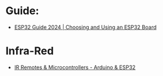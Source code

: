 # Guide:
- [ESP32 Guide 2024 | Choosing and Using an ESP32 Board](https://youtu.be/u5unB24lhC4)

# Infra-Red
- [IR Remotes & Microcontrollers - Arduino & ESP32](https://youtu.be/OB4jAc2033o)
